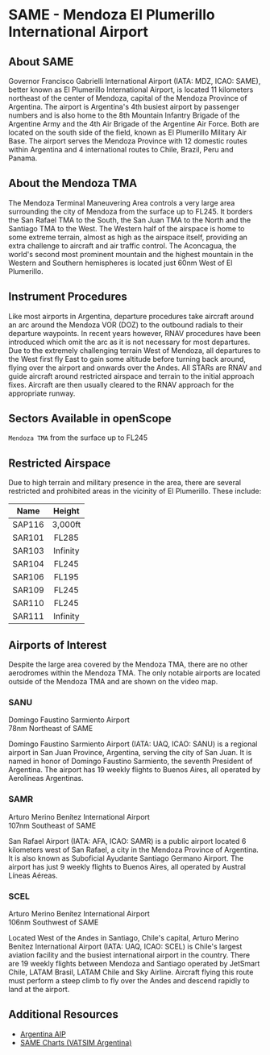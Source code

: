 # SAME - Mendoza El Plumerillo International Airport

## About SAME
Governor Francisco Gabrielli International Airport (IATA: MDZ, ICAO: SAME), better known as El Plumerillo International Airport, is located 11 kilometers northeast of the center of Mendoza, capital of the Mendoza Province of Argentina. The airport is Argentina's 4th busiest airport by passenger numbers and is also home to the 8th Mountain Infantry Brigade of the Argentine Army and the 4th Air Brigade of the Argentine Air Force. Both are located on the south side of the field, known as El Plumerillo Military Air Base. The airport serves the Mendoza Province with 12 domestic routes within Argentina and 4 international routes to Chile, Brazil, Peru and Panama.

## About the Mendoza TMA
The Mendoza Terminal Maneuvering Area controls a very large area surrounding the city of Mendoza from the surface up to FL245. It borders the San Rafael TMA to the South, the San Juan TMA to the North and the Santiago TMA to the West. The Western half of the airspace is home to some extreme terrain, almost as high as the airspace itself, providing an extra challenge to aircraft and air traffic control. The Aconcagua, the world's second most prominent mountain and the highest mountain in the Western and Southern hemispheres is located just 60nm West of El Plumerillo.

## Instrument Procedures
Like most airports in Argentina, departure procedures take aircraft around an arc around the Mendoza VOR (DOZ) to the outbound radials to their departure waypoints. In recent years however, RNAV procedures have been introduced which omit the arc as it is not necessary for most departures. Due to the extremely challenging terrain West of Mendoza, all departures to the West first fly East to gain some altitude before turning back around, flying over the airport and onwards over the Andes. All STARs are RNAV and guide aircraft around restricted airspace and terrain to the initial approach fixes. Aircraft are then usually cleared to the RNAV approach for the appropriate runway.

## Sectors Available in openScope

`Mendoza TMA` from the surface up to FL245

## Restricted Airspace
Due to high terrain and military presence in the area, there are several restricted and prohibited areas in the vicinity of El Plumerillo. These include:

| Name   | Height   |
|:------:|:--------:|
| SAP116 | 3,000ft  |
| SAR101 | FL285    |
| SAR103 | Infinity |
| SAR104 | FL245    |
| SAR106 | FL195    |
| SAR109 | FL245    |
| SAR110 | FL245    |
| SAR111 | Infinity |

## Airports of Interest

Despite the large area covered by the Mendoza TMA, there are no other aerodromes within the Mendoza TMA. The only notable airports are located outside of the Mendoza TMA and are shown on the video map.

### SANU
Domingo Faustino Sarmiento Airport  
78nm Northeast of SAME  

Domingo Faustino Sarmiento Airport (IATA: UAQ, ICAO: SANU) is a regional airport in San Juan Province, Argentina, serving the city of San Juan. It is named in honor of Domingo Faustino Sarmiento, the seventh President of Argentina. The airport has 19 weekly flights to Buenos Aires, all operated by Aerolíneas Argentinas.

### SAMR
Arturo Merino Benítez International Airport  
107nm Southeast of SAME  

San Rafael Airport (IATA: AFA, ICAO: SAMR) is a public airport located 6 kilometers west of San Rafael, a city in the Mendoza Province of Argentina. It is also known as Suboficial Ayudante Santiago Germano Airport. The airport has just 9 weekly flights to Buenos Aires, all operated by Austral Líneas Aéreas.

### SCEL
Arturo Merino Benítez International Airport  
106nm Southwest of SAME  

Located West of the Andes in Santiago, Chile's capital, Arturo Merino Benítez International Airport (IATA: UAQ, ICAO: SCEL) is Chile's largest aviation facility and the busiest international airport in the country. There are 19 weekly flights between Mendoza and Santiago operated by JetSmart Chile, LATAM Brasil, LATAM Chile and Sky Airline. Aircraft flying this route must perform a steep climb to fly over the Andes and descend rapidly to land at the airport.

## Additional Resources
- <a href="http://ais.anac.gov.ar/aip" target="_blank">Argentina AIP</a>
- <a href="http://argentina.vatsur.org/site/index.php?r=cartas/view&id=12" target="_blank">SAME Charts (VATSIM Argentina)</a>
